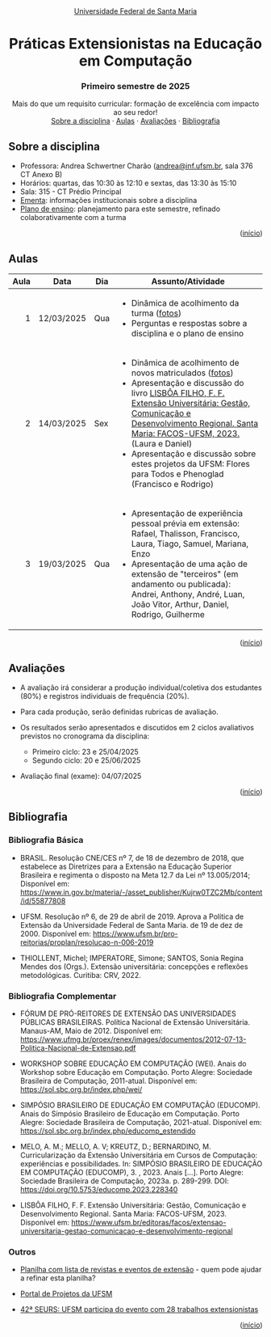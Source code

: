 <br /><a name="readme-top"></a>
<div align="center">
  <p align="center"><a href="http://www.ufsm.br/">Universidade Federal de Santa Maria</a></p>
  <h1 align="center">Práticas Extensionistas na Educação em Computação</h1>
  <h3 align="center">Primeiro semestre de 2025</h3>
  <p align="center">
    Mais do que um requisito curricular: formação de excelência com impacto ao seu redor!
    <br />
    <a href="#sobre-a-disciplina">Sobre a disciplina</a>
    ·
    <a href="#aulas">Aulas</a>
    ·
    <a href="#avaliações">Avaliações</a>
    ·
    <a href="#bibliografia">Bibliografia</a>
  </p>
</div>







## Sobre a disciplina
 - Professora: Andrea Schwertner Charão (andrea@inf.ufsm.br, sala 376 CT Anexo B)  
 - Horários: quartas, das 10:30 às 12:10 e sextas, das 13:30 às 15:10
 - Sala: 315 - CT Prédio Principal
 - [Ementa](https://www.ufsm.br/ementario/disciplinas/UFSM00759): informações institucionais sobre a disciplina
 - [Plano de ensino](https://portal.ufsm.br/documentos/publico/documento.html?id=15361354): planejamento para este semestre, refinado colaborativamente com a turma
 

<p align="right">(<a href="#readme-top">início</a>)</p>


## Aulas



<table class="table table-bordered table-hover table-condensed"><thead><tr><th title="Field #0">Aula</th><th title="Field #1">Data</th><th title="Field #2">Dia</th><th title="Field #3">Assunto/Atividade</th></tr></thead><tbody>
<tr>
<td align="right">1</td>
<td>12/03/2025</td>
<td>Qua</td>
<td><ul>
<li>Dinâmica de acolhimento da turma (<a href="classes/01">fotos</a>)</li>
<li>Perguntas e respostas sobre a disciplina e o plano de ensino</li>
</ul></td>
</tr>

<tr>
<td align="right">2</td>
<td>14/03/2025</td>
<td>Sex</td>
<td><ul>
<li>Dinâmica de acolhimento de novos matriculados (<a href="classes/02">fotos</a>)</li>
<li>Apresentação e discussão do livro <a href="LISBÔA FILHO, F. F. Extensão Universitária: Gestão, Comunicação e Desenvolvimento Regional. Santa Maria: FACOS-UFSM, 2023.">LISBÔA FILHO, F. F. Extensão Universitária: Gestão, Comunicação e Desenvolvimento Regional. Santa Maria: FACOS-UFSM, 2023.</a> (Laura e Daniel)</li>
<li>Apresentação e discussão sobre estes projetos da UFSM: Flores para Todos e Phenoglad (Francisco e Rodrigo)</li>
</ul></td>
</tr>

<tr>
<td align="right">3</td>
<td>19/03/2025</td>
<td>Qua</td>
<td><ul>
<li>Apresentação de experiência pessoal prévia em extensão: Rafael, Thalisson, Francisco, Laura, Tiago, Samuel, Mariana, Enzo</li>
<li>Apresentação de uma ação de extensão de "terceiros" (em andamento ou publicada): Andrei, Anthony, André, Luan, João Vitor, Arthur, Daniel, Rodrigo, Guilherme</li>
</ul></td>
</tr>


</tbody>
</table>


<!-- comment -->


<p align="right">(<a href="#readme-top">início</a>)</p>

## Avaliações

- A avaliação irá considerar a produção individual/coletiva dos estudantes (80%) e registros individuais de frequência
(20%).
- Para cada produção, serão definidas rubricas de avaliação.
- Os resultados serão apresentados e discutidos em 2 ciclos avaliativos previstos no cronograma da disciplina:

  - Primeiro ciclo: 23 e 25/04/2025
  - Segundo ciclo: 20 e 25/06/2025

- Avaliação final (exame): 04/07/2025


<p align="right">(<a href="#readme-top">início</a>)</p>


## Bibliografia



### Bibliografia Básica

- BRASIL. Resolução CNE/CES nº 7, de 18 de dezembro de 2018, que estabelece as Diretrizes para a Extensão na Educação Superior Brasileira e regimenta o disposto na Meta 12.7 da Lei nº 13.005/2014; Disponível em: https://www.in.gov.br/materia/-/asset_publisher/Kujrw0TZC2Mb/content/id/55877808

- UFSM. Resolução nº 6, de 29 de abril de 2019. Aprova a Política de Extensão da Universidade Federal de Santa Maria. de 19 de dez de 2000. Disponível em: https://www.ufsm.br/pro-reitorias/proplan/resolucao-n-006-2019

- THIOLLENT, Michel; IMPERATORE, Simone; SANTOS, Sonia Regina Mendes dos (Orgs.). Extensão universitária: concepções e reflexões metodológicas. Curitiba: CRV, 2022.

### Bibliografia Complementar

- FÓRUM DE PRÓ-REITORES DE EXTENSÃO DAS UNIVERSIDADES PÚBLICAS BRASILEIRAS. Política Nacional de Extensão Universitária. Manaus-AM, Maio de 2012. Disponível em: https://www.ufmg.br/proex/renex/images/documentos/2012-07-13-Politica-Nacional-de-Extensao.pdf

- WORKSHOP SOBRE EDUCAÇÃO EM COMPUTAÇÃO (WEI). Anais do Workshop sobre Educação em Computação. Porto Alegre: Sociedade Brasileira de Computação, 2011-atual. Disponível em: https://sol.sbc.org.br/index.php/wei/

- SIMPÓSIO BRASILEIRO DE EDUCAÇÃO EM COMPUTAÇÃO (EDUCOMP). Anais do Simpósio Brasileiro de Educação em Computação. Porto Alegre: Sociedade Brasileira de Computação, 2021-atual. Disponível em: https://sol.sbc.org.br/index.php/educomp_estendido

- MELO, A. M.; MELLO, A. V; KREUTZ, D.; BERNARDINO, M. Curricularização da Extensão Universitária em Cursos de Computação: experiências e possibilidades. In: SIMPÓSIO BRASILEIRO DE EDUCAÇÃO EM COMPUTAÇÃO (EDUCOMP), 3. , 2023. Anais […]. Porto Alegre: Sociedade Brasileira de Computação, 2023a. p. 289-299. DOI: https://doi.org/10.5753/educomp.2023.228340

- LISBÔA FILHO, F. F. Extensão Universitária: Gestão, Comunicação e Desenvolvimento Regional. Santa Maria: FACOS-UFSM, 2023. Disponível em: https://www.ufsm.br/editoras/facos/extensao-universitaria-gestao-comunicacao-e-desenvolvimento-regional

### Outros

- [Planilha com lista de revistas e eventos de extensão](https://docs.google.com/spreadsheets/d/1BHlCeoz_WOir3yhDYiU-G3OIkdN8kPEACmcUn9wZOno/edit?usp=sharing) - quem pode ajudar a refinar esta planilha?
  
- [Portal de Projetos da UFSM](https://portal.ufsm.br/projetos/publico/projetos/list.html)
 
- [42ª SEURS: UFSM participa do evento com 28 trabalhos extensionistas](https://www.ufsm.br/pro-reitorias/pre/2024/09/11/42a-seurs-ufsm-participa-do-evento-com-28-trabalhos-extensionistas)
<p align="right">(<a href="#readme-top">início</a>)</p>
